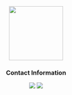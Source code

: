 
<div align="center">
  <a href="https://discord.com/users/336035290126876673" target"blank_"><img height="144px" src="https://cdn.discordapp.com/avatars/336035290126876673/e17bc6a03bfa45806968758fa36090a7.webp?size=1024&format=webp&width=0&height=256"></a>
</div>


<div align="center">
<h3>Contact Information</h3>
<a href="https://discord.com/users/336035290126876673" target"blank_"><img src="https://img.shields.io/badge/birb.yay%20-111111.svg?&style=for-the-badge&logo=discord&logoColor=white"></a>
<a href="https://github.com/svxf" target"blank_"><img src="https://img.shields.io/badge/GitHub%20-111111.svg?&style=for-the-badge&logo=github&logoColor=white"></a>
</div>
